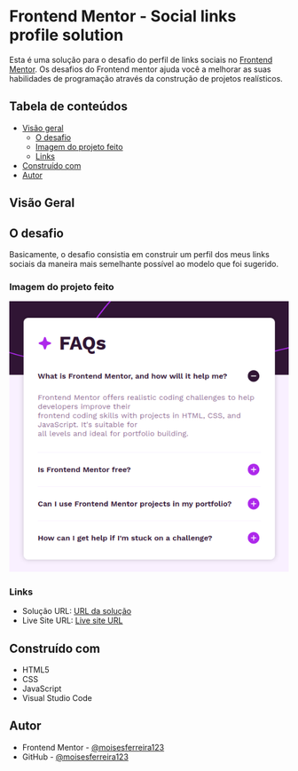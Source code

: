 # Frontend Mentor - Social links profile solution

Esta é uma solução para o desafio do perfil de links sociais no 
 [Frontend Mentor](https://www.frontendmentor.io/challenges/social-links-profile-UG32l9m6dQ). Os desafios do Frontend mentor ajuda você a melhorar as suas habilidades de programação através da construção de projetos realísticos.

## Tabela de conteúdos

- [Visão geral](#visão-geral)
  - [O desafio](#o-desafio)
  - [Imagem do projeto feito](#imagem-do-projeto-feito)
  - [Links](#links)
- [Construído com](#construído-com)
- [Autor](#autor)

##  Visão Geral

## O desafio

Basicamente, o desafio consistia em construir um perfil dos meus links sociais da maneira mais semelhante possível ao modelo que foi sugerido.

### Imagem do projeto feito

![Imagem do perfil criado por mim](./assets/images/my-solution.png)

### Links

- Solução URL: [URL da solução](https://github.com/moisesferreira123/social-links-profile-project)
- Live Site URL: [Live site URL](https://moisesferreira123.github.io/social-links-profile-project/)


## Construído com

- HTML5
- CSS
- JavaScript
- Visual Studio Code

## Autor

- Frontend Mentor - [@moisesferreira123](https://www.frontendmentor.io/profile/moisesferreira123)
- GitHub - [@moisesferreira123](https://github.com/moisesferreira123)
